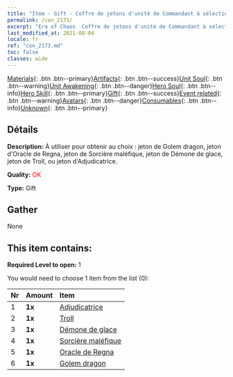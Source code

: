 ```yaml
---
title: "Item - Gift - Coffre de jetons d'unité de Commandant à sélectionner"
permalink: /con_2173/
excerpt: "Era of Chaos  Coffre de jetons d'unité de Commandant à sélectionner"
last_modified_at: 2021-08-04
locale: fr
ref: "con_2173.md"
toc: false
classes: wide
---
```

 [Materials](/ItemsFR/){: .btn .btn--primary}[Artifacts](/ItemsFR/Artifacts/){: .btn .btn--success}[Unit Soul](/ItemsFR/UnitSoul/){: .btn .btn--warning}[Unit Awakening](/ItemsFR/UnitAwakening/){: .btn .btn--danger}[Hero Soul](/ItemsFR/HeroSoul/){: .btn .btn--info}[Hero Skill](/ItemsFR/HeroSkill/){: .btn .btn--primary}[Gift](/ItemsFR/Gift/){: .btn .btn--success}[Event related](/ItemsFR/Events/){: .btn .btn--warning}[Avatars](/ItemsFR/Avatars/){: .btn .btn--danger}[Consumables](/ItemsFR/Consumables/){: .btn .btn--info}[Unknown](/ItemsFR/Unknown/){: .btn .btn--primary}

## Détails
 **Description:** À utiliser pour obtenir au choix : jeton de Golem dragon, jeton d'Oracle de Regna, jeton de Sorcière maléfique, jeton de Démone de glace, jeton de Troll, ou jeton d'Adjudicatrice.

 **Quality:** <span style="color: #FF0000">OK</span>

 **Type:** Gift

## Gather

  None

## This item contains:

 **Required Level to open:** 1

 You would need to choose 1 item from the list (0):

  | Nr | Amount |     Item    |
  |:---|:-------|:------------|
  | 1 |  **1x** | [Adjudicatrice](/ItemsFR/unt_198/) |  | 
  | 2 |  **1x** | [Troll](/ItemsFR/unt_225/) |  | 
  | 3 |  **1x** | [Démone de glace](/ItemsFR/unt_269/) |  | 
  | 4 |  **1x** | [Sorcière maléfique](/ItemsFR/unt_252/) |  | 
  | 5 |  **1x** | [Oracle de Regna](/ItemsFR/unt_279/) |  | 
  | 6 |  **1x** | [Golem dragon](/ItemsFR/unt_243/) |  | 
